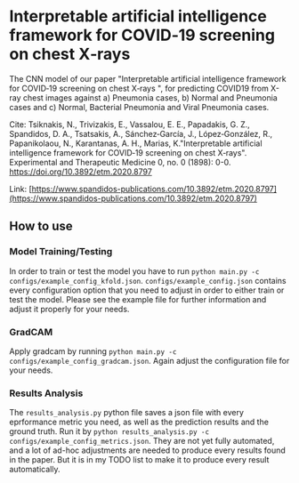 # Interpretable artificial intelligence framework for COVID‑19 screening on chest X‑rays

The CNN model of our paper "Interpretable artificial intelligence framework for COVID‑19 screening on chest X‑rays
", for predicting COVID19 from X-ray chest images against a) Pneumonia cases, b) Normal and Pneumonia cases and c) Normal, Bacterial Pneumonia and Viral Pneumonia cases.

Cite:
Tsiknakis, N., Trivizakis, E., Vassalou, E. E., Papadakis, G. Z., Spandidos, D. A., Tsatsakis, A., Sánchez‑García, J., López‑González, R., Papanikolaou, N., Karantanas, A. H., Marias, K."Interpretable artificial intelligence framework for COVID‑19 screening on chest X‑rays". Experimental and Therapeutic Medicine 0, no. 0 (1898): 0-0. https://doi.org/10.3892/etm.2020.8797

Link:
[https://www.spandidos-publications.com/10.3892/etm.2020.8797](https://www.spandidos-publications.com/10.3892/etm.2020.8797)

## How to use
### Model Training/Testing
In order to train or test the model you have to run `python main.py -c configs/example_config_kfold.json`.
`configs/example_config.json` contains every configuration option that you need to adjust in order to either train or test the model.
Please see the example file for further information and adjust it properly for your needs.

### GradCAM
Apply gradcam by running `python main.py -c configs/example_config_gradcam.json`. Again adjust the configuration file for your needs.

### Results Analysis
The `results_analysis.py` python file saves a json file with every eprformance metric you need, as well as the prediction results and the ground truth.
Run it by `python results_analysis.py -c configs/example_config_metrics.json`.
They are not yet fully automated, and a lot of ad-hoc adjustments are needed to produce every results found in the paper. 
But it is in my TODO list to make it to produce every result automatically.
